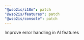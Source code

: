 ```yaml
---
"@wso2is/i18n": patch
"@wso2is/features": patch
"@wso2is/console": patch
---
```


Improve error handling in AI features
